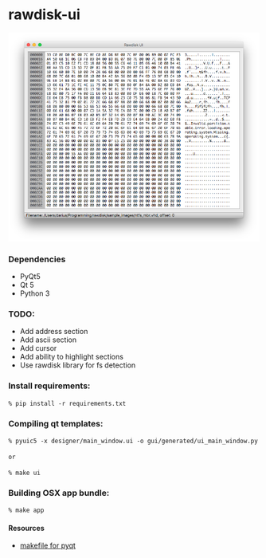 # rawdisk-ui

![Main Window](/docs/screens/screen02.png?raw=true "Main Window")

### Dependencies

* PyQt5
* Qt 5
* Python 3

### TODO:

* Add address section
* Add ascii section
* Add cursor
* Add ability to highlight sections
* Use rawdisk library for fs detection

### Install requirements:

    % pip install -r requirements.txt

### Compiling qt templates:

    % pyuic5 -x designer/main_window.ui -o gui/generated/ui_main_window.py

    or

    % make ui

### Building OSX app bundle:
    
    % make app

#### Resources

* [makefile for pyqt](https://mplicka.cz/en/blog/compiling-ui-and-resource-files-with-pyqt)